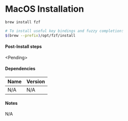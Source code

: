 # MacOS Installation

```bash
brew install fzf

# To install useful key bindings and fuzzy completion:
$(brew --prefix)/opt/fzf/install
```

#### Post-Install steps

&lt;Pending&gt;

#### Dependencies

| Name | Version |
| :--- | :--- |
| N/A | N/A |

#### Notes

N/A
